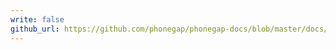 ```yaml
---
write: false
github_url: https://github.com/phonegap/phonegap-docs/blob/master/docs/3-references/plugin-apis/vibration.html.md
---
```


